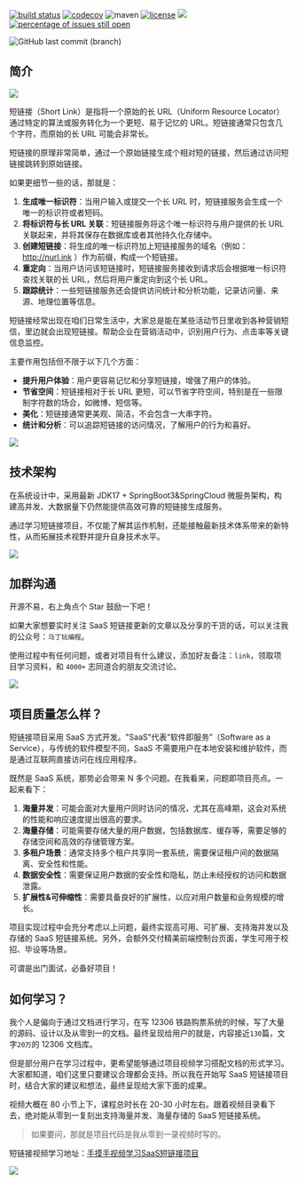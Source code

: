 [![build status](https://github.com/opengoofy/hippo4j/actions/workflows/ci.yml/badge.svg?event=push)](https://github.com/opengoofy/hippo4j)
[![codecov](https://codecov.io/gh/opengoofy/hippo4j/branch/develop/graph/badge.svg?token=WBUVJN107I)](https://codecov.io/gh/opengoofy/hippo4j)
![maven](https://img.shields.io/maven-central/v/com.alibaba.otter/canal.svg)
[![license](https://img.shields.io/badge/license-Apache--2.0-green.svg)](http://www.apache.org/licenses/LICENSE-2.0)
![](https://img.shields.io/github/contributors/opengoofy/hippo4j)
[![percentage of issues still open](http://isitmaintained.com/badge/open/opengoofy/hippo4j.svg)](http://isitmaintained.com/project/opengoofy/hippo4j "percentage of issues still open")

![GitHub last commit (branch)](https://img.shields.io/github/last-commit/opengoofy/hippo4j/develop?color=orange)

## 简介

![](https://images-machen.oss-cn-beijing.aliyuncs.com/image-20231115133642504.png)

短链接（Short Link）是指将一个原始的长 URL（Uniform Resource Locator）通过特定的算法或服务转化为一个更短、易于记忆的
URL。短链接通常只包含几个字符，而原始的长 URL 可能会非常长。

短链接的原理非常简单，通过一个原始链接生成个相对短的链接，然后通过访问短链接跳转到原始链接。

如果更细节一些的话，那就是：

1. **生成唯一标识符**：当用户输入或提交一个长 URL 时，短链接服务会生成一个唯一的标识符或者短码。
2. **将标识符与长 URL 关联**：短链接服务将这个唯一标识符与用户提供的长 URL 关联起来，并将其保存在数据库或者其他持久化存储中。
3. **创建短链接**：将生成的唯一标识符加上短链接服务的域名（例如：http://nurl.ink ）作为前缀，构成一个短链接。
4. **重定向**：当用户访问该短链接时，短链接服务接收到请求后会根据唯一标识符查找关联的长 URL，然后将用户重定向到这个长 URL。
5. **跟踪统计**：一些短链接服务还会提供访问统计和分析功能，记录访问量、来源、地理位置等信息。

短链接经常出现在咱们日常生活中，大家总是能在某些活动节日里收到各种营销短信，里边就会出现短链接。帮助企业在营销活动中，识别用户行为、点击率等关键信息监控。

主要作用包括但不限于以下几个方面：

- **提升用户体验**：用户更容易记忆和分享短链接，增强了用户的体验。
- **节省空间**：短链接相对于长 URL 更短，可以节省字符空间，特别是在一些限制字符数的场合，如微博、短信等。
- **美化**：短链接通常更美观、简洁，不会包含一大串字符。
- **统计和分析**：可以追踪短链接的访问情况，了解用户的行为和喜好。

![](https://images-machen.oss-cn-beijing.aliyuncs.com/IMG_9858-new.jpg)

## 技术架构

在系统设计中，采用最新 JDK17 + SpringBoot3&SpringCloud 微服务架构，构建高并发、大数据量下仍然能提供高效可靠的短链接生成服务。

通过学习短链接项目，不仅能了解其运作机制，还能接触最新技术体系带来的新特性，从而拓展技术视野并提升自身技术水平。

![](https://images-machen.oss-cn-beijing.aliyuncs.com/image-20231026132606180.png)

## 加群沟通

开源不易，右上角点个 Star 鼓励一下吧！

如果大家想要实时关注 SaaS 短链接更新的文章以及分享的干货的话，可以关注我的公众号：`马丁玩编程`。

使用过程中有任何问题，或者对项目有什么建议，添加好友备注：`link`，领取项目学习资料，和 `4000+` 志同道合的朋友交流讨论。

![](https://images-machen.oss-cn-beijing.aliyuncs.com/1_990064918_171_84_3_716500817_c4659af930df3a2532d02b8fcc0f0cbe.png)

## 项目质量怎么样？

短链接项目采用 SaaS 方式开发。"SaaS"代表“软件即服务”（Software as a Service），与传统的软件模型不同，SaaS
不需要用户在本地安装和维护软件，而是通过互联网直接访问在线应用程序。

既然是 SaaS 系统，那势必会带来 N 多个问题。在我看来，问题即项目亮点。一起来看下：

1. **海量并发**：可能会面对大量用户同时访问的情况，尤其在高峰期，这会对系统的性能和响应速度提出很高的要求。
2. **海量存储**：可能需要存储大量的用户数据，包括数据库、缓存等，需要足够的存储空间和高效的存储管理方案。
3. **多租户场景**：通常支持多个租户共享同一套系统，需要保证租户间的数据隔离、安全性和性能。
4. **数据安全性**：需要保证用户数据的安全性和隐私，防止未经授权的访问和数据泄露。
5. **扩展性&可伸缩性**：需要具备良好的扩展性，以应对用户数量和业务规模的增长。

项目实现过程中会充分考虑以上问题，最终实现高可用、可扩展、支持海并发以及存储的 SaaS 短链接系统。另外，会额外交付精美前端控制台页面，学生可用于校招、毕设等场景。

可谓是出门面试，必备好项目！

## 如何学习？

我个人是偏向于通过文档进行学习，在写 12306 铁路购票系统的时候，写了大量的源码、设计以及从零到一的文档。最终呈现给用户的就是，内容接近`130`篇，文字`20万`的 12306 文档库。

但是部分用户在学习过程中，更希望能够通过项目视频学习搭配文档的形式学习。大家都知道，咱们这里只要建议合理都会支持。所以我在开始写 SaaS 短链接项目时，结合大家的建议和想法，最终呈现给大家下面的成果。

视频大概在 80 小节上下，课程总时长在 20-30 小时左右。跟着视频目录看下去，绝对能从零到一复刻出支持海量并发、海量存储的 SaaS 短链接系统。

> 如果要问，那就是项目代码是我从零到一录视频时写的。

短链接视频学习地址：[手摸手视频学习SaaS短链接项目](https://nageoffer.com/shortlink/video/)

![](https://images-machen.oss-cn-beijing.aliyuncs.com/%E7%9F%AD%E9%93%BE%E6%8E%A5%E8%A7%86%E9%A2%91%20(4).png)
